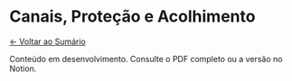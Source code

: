 # Canais, Proteção e Acolhimento

[← Voltar ao Sumário](../README.md)

Conteúdo em desenvolvimento. Consulte o PDF completo ou a versão no Notion.
